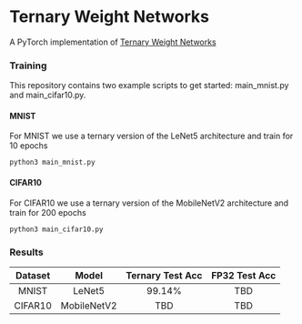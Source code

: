# Ternary Weight Networks

A PyTorch implementation of [Ternary Weight Networks](https://arxiv.org/abs/1605.04711)

### Training
This repository contains two example scripts to get started: main_mnist.py and main_cifar10.py.

#### MNIST
For MNIST we use a ternary version of the LeNet5 architecture and train for 10 epochs
```
python3 main_mnist.py
```

#### CIFAR10
For CIFAR10 we use a ternary version of the MobileNetV2 architecture and train for 200 epochs
```
python3 main_cifar10.py
```

### Results

| Dataset | Model       | Ternary Test Acc  | FP32 Test Acc  |
|:-------:|:-----------:|:-----------------:|:--------------:|
| MNIST   | LeNet5      | 99.14%            | TBD            |
| CIFAR10 | MobileNetV2 | TBD               | TBD            |